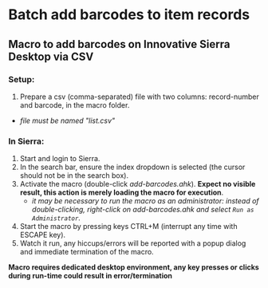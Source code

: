 # Batch add barcodes to item records 

## Macro to add barcodes on Innovative Sierra Desktop via CSV

### Setup:
1. Prepare a csv (comma-separated) file with two columns: record-number and barcode, in the macro folder.
  - *file must be named "list.csv"*

### In Sierra:
1. Start and login to Sierra.
1. In the search bar, ensure the index dropdown is selected (the cursor should not be in the search box).
1. Activate the macro (double-click *add-barcodes.ahk*). **Expect no visible result, this action is merely loading the macro for execution**.
    - *it may be necessary to run the macro as an administrator: instead of double-clicking, right-click on *add-barcodes.ahk* and select `Run as Administrator`.*
1. Start the macro by pressing keys CTRL+M (interrupt any time with ESCAPE key).
1. Watch it run, any hiccups/errors will be reported with a popup dialog and immediate termination of the macro.

**Macro requires dedicated desktop environment, any key presses or clicks during run-time could result in error/termination**
